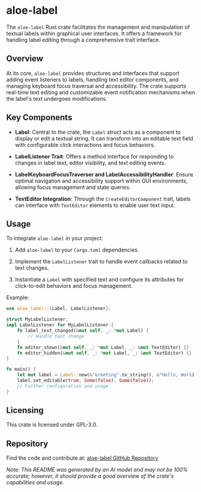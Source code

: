 # aloe-label

The `aloe-label` Rust crate facilitates the management and manipulation of textual labels within graphical user interfaces. It offers a framework for handling label editing through a comprehensive trait interface.

## Overview

At its core, `aloe-label` provides structures and interfaces that support adding event listeners to labels, handling text editor components, and managing keyboard focus traversal and accessibility. The crate supports real-time text editing and customizable event notification mechanisms when the label's text undergoes modifications.

## Key Components

- **Label**: Central to the crate, the `Label` struct acts as a component to display or edit a textual string. It can transform into an editable text field with configurable click interactions and focus behaviors.

- **LabelListener Trait**: Offers a method interface for responding to changes in label text, editor visibility, and text editing events.

- **LabelKeyboardFocusTraverser and LabelAccessibilityHandler**: Ensure optimal navigation and accessibility support within GUI environments, allowing focus management and state queries.

- **TextEditor Integration**: Through the `CreateEditorComponent` trait, labels can interface with `TextEditor` elements to enable user text input.

## Usage

To integrate `aloe-label` in your project:

1. Add `aloe-label` to your `Cargo.toml` dependencies.

2. Implement the `LabelListener` trait to handle event callbacks related to text changes.

3. Instantiate a `Label` with specified text and configure its attributes for click-to-edit behaviors and focus management.

Example:

```rust
use aloe_label::{Label, LabelListener};

struct MyLabelListener;
impl LabelListener for MyLabelListener {
    fn label_text_changed(&mut self, _: *mut Label) {
        // Handle text change
    }
    fn editor_shown(&mut self, _: *mut Label, _: &mut TextEditor) {}
    fn editor_hidden(&mut self, _: *mut Label, _: &mut TextEditor) {}
}

fn main() {
    let mut label = Label::new(&"Greeting".to_string(), &"Hello, World!".to_string());
    label.set_editable(true, Some(false), Some(false));
    // Further configuration and usage
}
```

## Licensing

This crate is licensed under GPL-3.0.

## Repository

Find the code and contribute at: [aloe-label GitHub Repository](https://github.com/klebs6/aloe-rs)

*Note: This README was generated by an AI model and may not be 100% accurate; however, it should provide a good overview of the crate's capabilities and usage.*